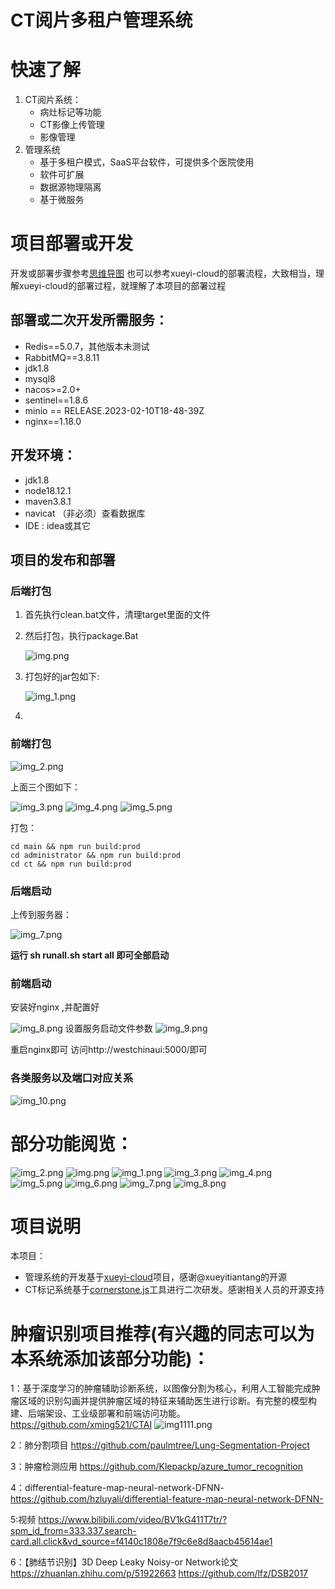 
# CT阅片多租户管理系统
# 快速了解
1. CT阅片系统：
   - 病灶标记等功能
   - CT影像上传管理
   - 影像管理
2. 管理系统
   - 基于多租户模式，SaaS平台软件，可提供多个医院使用
   - 软件可扩展
   - 数据源物理隔离
   - 基于微服务
# 项目部署或开发
开发或部署步骤参考[思维导图](https://www.processon.com/view/link/6523b3a0ec6dd11d4673142f)
也可以参考xueyi-cloud的部署流程，大致相当，理解xueyi-cloud的部署过程，就理解了本项目的部署过程
## 部署或二次开发所需服务：
- Redis==5.0.7，其他版本未测试
- RabbitMQ==3.8.11
- jdk1.8
- mysql8
- nacos>=2.0+
- sentinel==1.8.6
- minio  ==  RELEASE.2023-02-10T18-48-39Z
- nginx==1.18.0
## 开发环境：
- jdk1.8
- node18.12.1
- maven3.8.1
- navicat （非必须）查看数据库
- IDE : idea或其它
## 项目的发布和部署
### 后端打包
1. 首先执行clean.bat文件，清理target里面的文件
2. 然后打包，执行package.Bat

   ![img.png](img/img0.png)

3. 打包好的jar包如下:

   ![img_1.png](img/img1.png)
4. 
### 前端打包

![img_2.png](img/img2.png)

上面三个图如下：

![img_3.png](img/img3.png)
![img_4.png](img/img4.png)
![img_5.png](img/img5.png)

打包：
```
cd main && npm run build:prod
cd administrator && npm run build:prod
cd ct && npm run build:prod
```



### 后端启动

上传到服务器：

![img_7.png](img/img7.png)

**运行 sh runall.sh start all 即可全部启动**

### 前端启动
安装好nginx ,并配置好

![img_8.png](img/img8.png)
设置服务启动文件参数
![img_9.png](img/img9.png)

重启nginx即可
访问http://westchinaui:5000/即可
### 各类服务以及端口对应关系
![img_10.png](img/img10.png)
# 部分功能阅览：
![img_2.png](img/img_2.png)
![img.png](img/img.png)
![img_1.png](img/img_1.png)
![img_3.png](img/img_3.png)
![img_4.png](img/img_4.png)
![img_5.png](img/img_5.png)
![img_6.png](img/img_6.png)
![img_7.png](img/img_7.png)
![img_8.png](img/img_8.png)















# 项目说明
本项目：
- 管理系统的开发基于[xueyi-cloud](https://gitee.com/xueyitiantang/XueYi-Cloud)项目，感谢@xueyitiantang的开源
- CT标记系统基于[cornerstone.js](https://github.com/cornerstonejs/cornerstone)工具进行二次研发。感谢相关人员的开源支持



# 肿瘤识别项目推荐(有兴趣的同志可以为本系统添加该部分功能)：

1：基于深度学习的肿瘤辅助诊断系统，以图像分割为核心，利用人工智能完成肿瘤区域的识别勾画并提供肿瘤区域的特征来辅助医生进行诊断。有完整的模型构建、后端架设、工业级部署和前端访问功能。
https://github.com/xming521/CTAI
![img1111.png](img/img1111.png)

2：肺分割项目
https://github.com/paulmtree/Lung-Segmentation-Project

3：肿瘤检测应用
https://github.com/Klepackp/azure_tumor_recognition

4：differential-feature-map-neural-network-DFNN-
 https://github.com/hzluyali/differential-feature-map-neural-network-DFNN-

5:视频
https://www.bilibili.com/video/BV1kG411T7tr/?spm_id_from=333.337.search-card.all.click&vd_source=f4140c1808e7f9c6e8d8aacb45614ae1

6：【肺结节识别】3D Deep Leaky Noisy-or Network论文
https://zhuanlan.zhihu.com/p/51922663
https://github.com/lfz/DSB2017